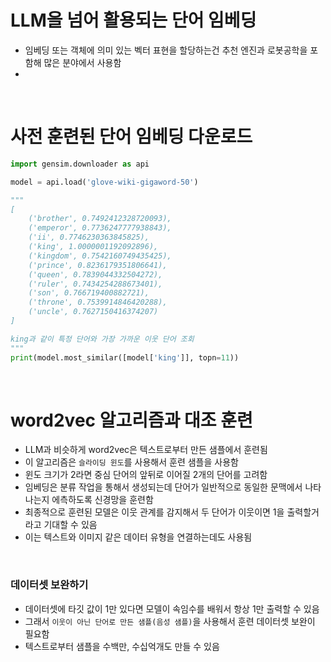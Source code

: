 # LLM을 넘어 활용되는 단어 임베딩
- 임베딩 또는 객체에 의미 있는 벡터 표현을 할당하는건 추천 엔진과 로봇공학을 포함해 많은 분야에서 사용함
- 

<br>

# 사전 훈련된 단어 임베딩 다운로드
```python
import gensim.downloader as api

model = api.load('glove-wiki-gigaword-50')

"""
[
    ('brother', 0.7492412328720093),
    ('emperor', 0.7736247777938843),
    ('ii', 0.7746230363845825),
    ('king', 1.0000001192092896),
    ('kingdom', 0.7542160749435425),
    ('prince', 0.8236179351806641),
    ('queen', 0.7839044332504272),
    ('ruler', 0.7434254288673401),
    ('son', 0.766719400882721),
    ('throne', 0.7539914846420288),
    ('uncle', 0.7627150416374207)
]

king과 같이 특정 단어와 가장 가까운 이웃 단어 조회
"""
print(model.most_similar([model['king']], topn=11))
```

<br>

# word2vec 알고리즘과 대조 훈련
- LLM과 비슷하게 word2vec은 텍스트로부터 만든 샘플에서 훈련됨
- 이 알고리즘은 `슬라이딩 윈도`를 사용해서 훈련 샘플을 사용함
- 윈도 크기가 2라면 중심 단어의 앞뒤로 이어질 2개의 단어를 고려함
- 임베딩은 분류 작업을 통해서 생성되는데 단어가 일반적으로 동일한 문맥에서 나타나는지 에측하도록 신경망을 훈련함
- 최종적으로 훈련된 모델은 이웃 관계를 감지해서 두 단어가 이웃이면 1을 출력할거라고 기대할 수 있음
- 이는 텍스트와 이미지 같은 데이터 유형을 연결하는데도 사용됨

<br>

### 데이터셋 보완하기
- 데이터셋에 타깃 값이 1만 있다면 모델이 속임수를 배워서 항상 1만 출력할 수 있음
- 그래서 `이웃이 아닌 단어로 만든 샘플(음성 샘플)`을 사용해서 훈련 데이터셋 보완이 필요함
- 텍스트로부터 샘플을 수백만, 수십억개도 만들 수 있음
